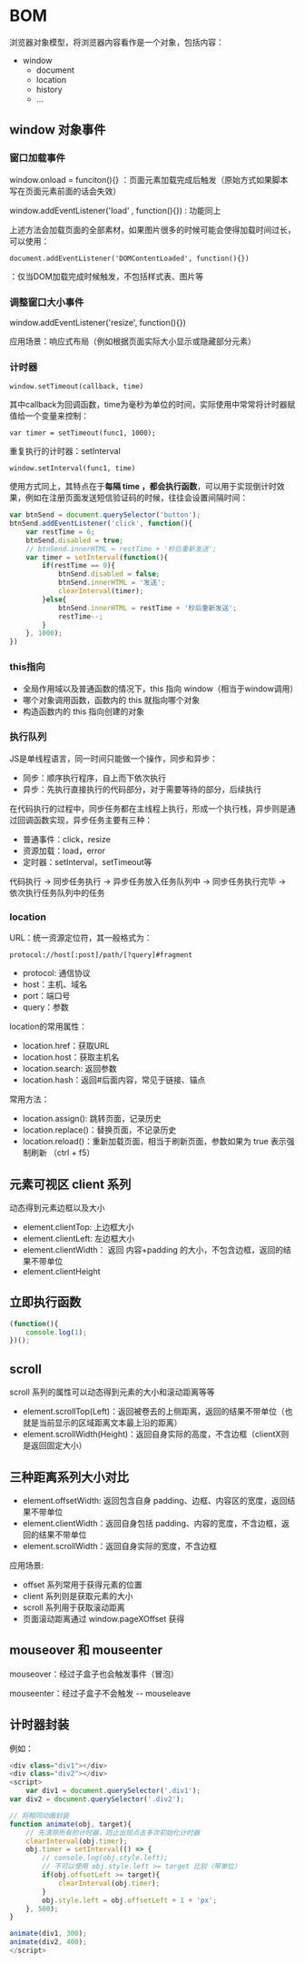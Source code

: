 # BOM

浏览器对象模型，将浏览器内容看作是一个对象，包括内容：

- window
  - document
  - location
  - history
  - ...



## window 对象事件

### 窗口加载事件

window.onload = funciton(){} ：页面元素加载完成后触发（原始方式如果脚本写在页面元素前面的话会失效）

window.addEventListener('load' , function(){}) : 功能同上

上述方法会加载页面的全部素材，如果图片很多的时候可能会使得加载时间过长，可以使用：

```
document.addEventListener('DOMContentLoaded', function(){})
```

：仅当DOM加载完成时候触发，不包括样式表、图片等



### 调整窗口大小事件

window.addEventListener('resize', function(){}) 

应用场景：响应式布局（例如根据页面实际大小显示或隐藏部分元素）



### 计时器

```
window.setTimeout(callback, time)
```

其中callback为回调函数，time为毫秒为单位的时间，实际使用中常常将计时器赋值给一个变量来控制：

```
var timer = setTimeout(func1, 1000);
```

重复执行的计时器：setInterval

```
window.setInterval(func1, time)
```

使用方式同上，其特点在于**每隔 time ，都会执行函数**，可以用于实现倒计时效果，例如在注册页面发送短信验证码的时候，往往会设置间隔时间：

```js
var btnSend = document.querySelector('button');
btnSend.addEventListener('click', function(){
    var restTime = 6;
    btnSend.disabled = true;
    // btnSend.innerHTML = restTime + '秒后重新发送';
    var timer = setInterval(function(){      
        if(restTime == 0){
            btnSend.disabled = false;
            btnSend.innerHTML = '发送';
            clearInterval(timer);
        }else{ 
            btnSend.innerHTML = restTime + '秒后重新发送';
            restTime--;
        }
    }, 1000);  
})
```

 ### this指向

- 全局作用域以及普通函数的情况下，this 指向 window（相当于window调用）
- 哪个对象调用函数，函数内的 this 就指向哪个对象
- 构造函数内的 this 指向创建的对象



### 执行队列

JS是单线程语言，同一时间只能做一个操作，同步和异步：

- 同步：顺序执行程序，自上而下依次执行
- 异步：先执行直接执行的代码部分，对于需要等待的部分，后续执行

在代码执行的过程中，同步任务都在主线程上执行，形成一个执行栈，异步则是通过回调函数实现，异步任务主要有三种：

- 普通事件：click，resize
- 资源加载：load，error
- 定时器：setInterval，setTimeout等

代码执行 -> 同步任务执行 -> 异步任务放入任务队列中  -> 同步任务执行完毕 -> 依次执行任务队列中的任务

### location

URL：统一资源定位符，其一般格式为：

```
protocol://host[:post]/path/[?query]#fragment
```

- protocol: 通信协议
- host：主机、域名
- port：端口号
- query：参数

location的常用属性：

- location.href：获取URL
- location.host：获取主机名
- location.search: 返回参数
- location.hash：返回#后面内容，常见于链接、锚点

常用方法：

- location.assign(): 跳转页面，记录历史
- location.replace()：替换页面，不记录历史
- location.reload()：重新加载页面，相当于刷新页面，参数如果为 true 表示强制刷新 （ctrl + f5）



## 元素可视区 client 系列

动态得到元素边框以及大小

- element.clientTop: 上边框大小
- element.clientLeft: 左边框大小
- element.clientWidth： 返回 内容+padding 的大小，不包含边框，返回的结果不带单位
- element.clientHeight



## 立即执行函数

```js
(function(){
    console.log(1);
})();
```



## scroll

scroll 系列的属性可以动态得到元素的大小和滚动距离等等

- element.scrollTop(Left)：返回被卷去的上侧距离，返回的结果不带单位（也就是当前显示的区域距离文本最上沿的距离）
- element.scrollWidth(Height)：返回自身实际的高度，不含边框（clientX则是返回固定大小）



## 三种距离系列大小对比

- element.offsetWidth: 返回包含自身 padding、边框、内容区的宽度，返回结果不带单位
- element.clientWidth：返回自身包括 padding、内容的宽度，不含边框，返回的结果不带单位
- element.scrollWidth：返回自身实际的宽度，不含边框

应用场景:

- offset 系列常用于获得元素的位置
- client 系列则是获取元素的大小
- scroll 系列用于获取滚动距离
- 页面滚动距离通过 window.pageXOffset 获得



## mouseover 和 mouseenter

mouseover：经过子盒子也会触发事件（冒泡）

mouseenter：经过子盒子不会触发  -- mouseleave



## 计时器封装

例如：

```js
<div class="div1"></div>
<div class="div2"></div>
<script>
    var div1 = document.querySelector('.div1');
var div2 = document.querySelector('.div2');

// 将相同动画封装
function animate(obj, target){
    // 先清除所有的计时器，防止出现点击多次初始化计时器
    clearInterval(obj.timer);
    obj.timer = setInterval(() => {
        // console.log(obj.style.left);
        // 不可以使用 obj.style.left >= target 比较（带单位）
        if(obj.offsetLeft >= target){
            clearInterval(obj.timer);
        }
        obj.style.left = obj.offsetLeft + 1 + 'px';
    }, 500);
}

animate(div1, 300);
animate(div2, 400);
</script>
```

